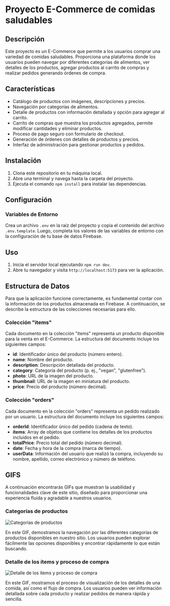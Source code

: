 # Proyecto E-Commerce de comidas saludables

## Descripción

Este proyecto es un E-Commerce que permite a los usuarios comprar una variedad de comidas saludables. Proporciona una plataforma donde los usuarios pueden navegar por diferentes categorías de alimentos, ver detalles de los productos, agregar productos al carrito de compras y realizar pedidos generando órdenes de compra.

## Características

- Catálogo de productos con imágenes, descripciones y precios.
- Navegación por categorías de alimentos.
- Detalle de productos con información detallada y opción para agregar al carrito.
- Carrito de compras que muestra los productos agregados, permite modificar cantidades y eliminar productos.
- Proceso de pago seguro con formulario de checkout.
- Generación de órdenes con detalles de productos y precios.
- Interfaz de administración para gestionar productos y pedidos.

## Instalación

1. Clona este repositorio en tu máquina local.
2. Abre una terminal y navega hasta la carpeta del proyecto.
3. Ejecuta el comando `npm install` para instalar las dependencias.

## Configuración

### Variables de Entorno

Crea un archivo `.env` en la raíz del proyecto y copia el contenido del archivo `.env.template`. Luego, completa los valores de las variables de entorno con la configuración de tu base de datos Firebase.

## Uso

1. Inicia el servidor local ejecutando `npm run dev`.
2. Abre tu navegador y visita `http://localhost:5173` para ver la aplicación.

## Estructura de Datos

Para que la aplicación funcione correctamente, es fundamental contar con la información de los productos almacenada en Firebase. A continuación, se describe la estructura de las colecciones necesarias para ello.

### Colección "items"

Cada documento en la colección "items" representa un producto disponible para la venta en el E-Commerce. La estructura del documento incluye los siguientes campos:

- **id**: Identificador único del producto (número entero).
- **name**: Nombre del producto.
- **description**: Descripción detallada del producto.
- **category**: Categoría del producto (p. ej., "vegan", "glutenfree").
- **photo**: URL de la imagen del producto.
- **thumbnail**: URL de la imagen en miniatura del producto.
- **price**: Precio del producto (número decimal).

### Colección "orders"

Cada documento en la colección "orders" representa un pedido realizado por un usuario. La estructura del documento incluye los siguientes campos:

- **orderId**: Identificador único del pedido (cadena de texto).
- **items**: Array de objetos que contiene los detalles de los productos incluidos en el pedido.
- **totalPrice**: Precio total del pedido (número decimal).
- **date**: Fecha y hora de la compra (marca de tiempo).
- **userData**: Información del usuario que realizó la compra, incluyendo su nombre, apellido, correo electrónico y número de teléfono.

## GIFS

A continuación encontrarás GIFs que muestran la usabilidad y funcionalidades clave de este sitio, diseñado para proporcionar una experiencia fluida y agradable a nuestros usuarios.

### Categorías de productos

![Categorías de productos](GIF-Category.gif)

En este GIF, demostramos la navegación por las diferentes categorías de productos disponibles en nuestro sitio. Los usuarios pueden explorar fácilmente las opciones disponibles y encontrar rápidamente lo que están buscando.

### Detalle de los ítems y proceso de compra

![Detalle de los ítems y proceso de compra](GIF-Detail&OrderGeneration.gif)

En este GIF, mostramos el proceso de visualización de los detalles de una comida, así como el flujo de compra. Los usuarios pueden ver información detallada sobre cada producto y realizar pedidos de manera rápida y sencilla.
